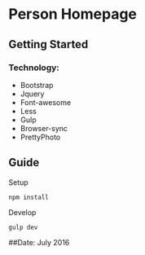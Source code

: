 # Person Homepage

## Getting Started

### Technology:
- Bootstrap
- Jquery
- Font-awesome
- Less
- Gulp
- Browser-sync
- PrettyPhoto

## Guide
Setup
```
npm install
```
Develop
```
gulp dev
```

##Date: July 2016
